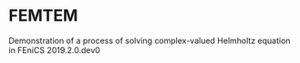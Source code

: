# FEMTEM
Demonstration of a process of solving complex-valued Helmholtz equation in FEniCS 2019.2.0.dev0
